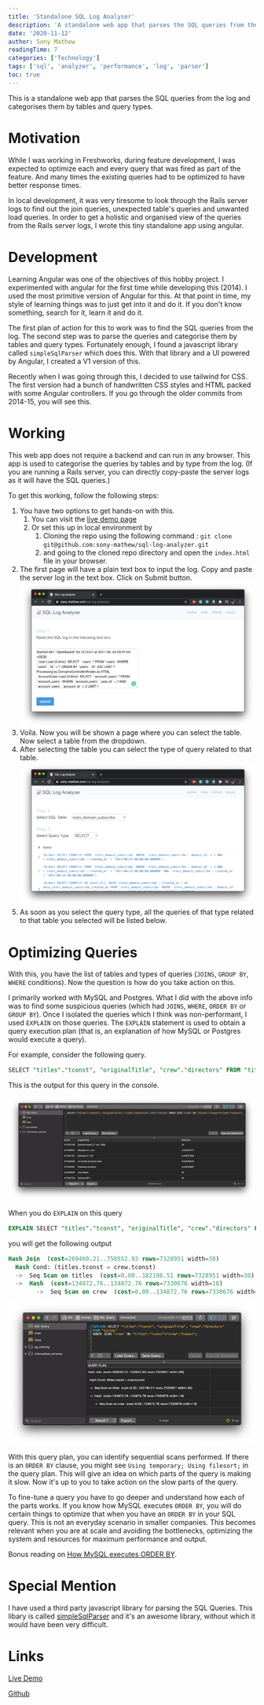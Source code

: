 ```yaml
---
title: 'Standalone SQL Log Analyser'
description: 'A standalone web app that parses the SQL queries from the log and categorises them by tables and query types.'
date: '2020-11-12'
author: Sony Mathew
readingTime: 7
categories: ['Technology']
tags: ['sql', 'analyzer', 'performance', 'log', 'parser']
toc: true
---
```


This is a standalone web app that parses the SQL queries from the log and categorises them by tables and query types.

# Motivation

While I was working in Freshworks, during feature development, I was expected to optimize each and every query that was fired as part of the feature. And many times the existing queries had to be optimized to have better response times.

In local development, it was very tiresome to look through the Rails server logs to find out the join queries, unexpected table's queries and unwanted load queries. In order to get a holistic and organised view of the queries from the Rails server logs, I wrote this tiny standalone app using angular.

# Development

Learning Angular was one of the objectives of this hobby project. I experimented with angular for the first time while developing this (2014). I used the most primitive version of Angular for this. At that point in time, my style of learning things was to just get into it and do it. If you don't know something, search for it, learn it and do it.

The first plan of action for this to work was to find the SQL queries from the log. The second step was to parse the queries and categorise them by tables and query types. Fortunately enough, I found a javascript library called `simpleSqlParser` which does this. With that library and a UI powered by Angular, I created a V1 version of this.

Recently when I was going through this, I decided to use tailwind for CSS. The first version had a bunch of handwritten CSS styles and HTML packed with some Angular controllers. If you go through the older commits from 2014-15, you will see this. 

# Working

This web app does not require a backend and can run in any browser. This app is used to categorise the queries by tables and by type from the log. (If you are running a Rails server, you can directly copy-paste the server logs as it will have the SQL queries.)

To get this working, follow the following steps:

1. You have two options to get hands-on with this.
    1. You can visit the [live demo page](https://sony-mathew.com/sql-log-analyzer/)
    2. Or set this up in local environment by
        1. Cloning the repo using the following command : `git clone git@github.com:sony-mathew/sql-log-analyzer.git`
        2. and going to the cloned repo directory and open the `index.html` file in your browser. 
2. The first page will have a plain text box to input the log. Copy and paste the server log in the text box. Click on Submit button.
    <img src="/images/posts/sql-log-analyzer/input.png" />
3. Voila. Now you will be shown a page where you can select the table. Now select a table from the dropdown.
4. After selecting the table you can select the type of query related to that table. 
    <img src="/images/posts/sql-log-analyzer/table_select.png" />
5. As soon as you select the query type, all the queries of that type related to that table you selected will be listed below.

# Optimizing Queries

With this, you have the list of tables and types of queries (`JOINS`, `GROUP BY`, `WHERE` conditions). Now the question is how do you take action on this. 

I primarily worked with MySQL and Postgres. What I did with the above info was to find some suspicious queries (which had `JOINS`, `WHERE`, `ORDER BY` or `GROUP BY`). Once I isolated the queries which I think was non-performant, I used `EXPLAIN` on those queries. The `EXPLAIN` statement is used to obtain a query execution plan (that is, an explanation of how MySQL or Postgres would execute a query).

For example, consider the following query.

```sql
SELECT "titles"."tconst", "originalTitle", "crew"."directors" FROM "titles" INNER JOIN "crew" ON "titles"."tconst"="crew"."tconst";
```

This is the output for this query in the console.

<img src="/images/posts/sql-log-analyzer/sql-select-query.png" />

When you do `EXPLAIN` on this query

```sql
EXPLAIN SELECT "titles"."tconst", "originalTitle", "crew"."directors" FROM "titles" INNER JOIN "crew" ON "titles"."tconst"="crew"."tconst";
```

you will get the following output

```sql
Hash Join  (cost=269460.21..750552.93 rows=7328951 width=38)
  Hash Cond: (titles.tconst = crew.tconst)
  ->  Seq Scan on titles  (cost=0.00..182196.51 rows=7328951 width=30)
  ->  Hash  (cost=134872.76..134872.76 rows=7330676 width=18)
        ->  Seq Scan on crew  (cost=0.00..134872.76 rows=7330676 width=18)
```

<img src="/images/posts/sql-log-analyzer/sql-explain-query.png" />

With this query plan, you can identify sequential scans performed. If there is an `ORDER BY` clause, you might see `Using temporary; Using filesort;` in the query plan. This will give an idea on which parts of the query is making it slow. Now it's up to you to take action on the slow parts of the query.

To fine-tune a query you have to go deeper and understand how each of the parts works. If you know how MySQL executes `ORDER BY`, you will do certain things to optimize that when you have an `ORDER BY` in your SQL query. This is not an everyday scenario in smaller companies. This becomes relevant when you are at scale and avoiding the bottlenecks, optimizing the system and resources for maximum performance and output.

Bonus reading on [How MySQL executes ORDER BY](http://s.petrunia.net/blog/?p=24).

# Special Mention

I have used a third party javascript library for parsing the SQL Queries.
This libary is called [simpleSqlParser](https://github.com/dsferruzza/simpleSqlParser) and it's an awesome library, without which it would have been very difficult.

# Links

[Live Demo](https://sony-mathew.com/sql-log-analyzer/)

[Github](https://github.com/sony-mathew/sql-log-analyzer/)
